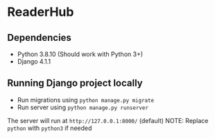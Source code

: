 # ReaderHub

## Dependencies

- Python 3.8.10 (Should work with Python 3+)
- Django 4.1.1

## Running Django project locally

- Run migrations using `python manage.py migrate`
- Run server using `python manage.py runserver`

The server will run at `http://127.0.0.1:8000/` (default)
NOTE: Replace `python` with `python3` if needed